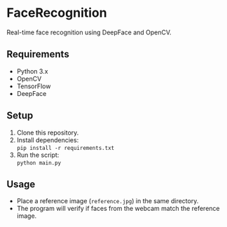 # FaceRecognition

Real-time face recognition using DeepFace and OpenCV.

## Requirements

- Python 3.x
- OpenCV
- TensorFlow
- DeepFace

## Setup

1. Clone this repository.
2. Install dependencies:  
   `pip install -r requirements.txt`
3. Run the script:  
   `python main.py`

## Usage

- Place a reference image (`reference.jpg`) in the same directory.
- The program will verify if faces from the webcam match the reference image.


